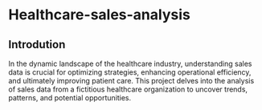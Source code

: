 # Healthcare-sales-analysis
## Introdution
In the dynamic landscape of the healthcare industry, understanding sales data is crucial for optimizing strategies, enhancing operational efficiency, and ultimately improving patient care. This project delves into the analysis of sales data from a fictitious healthcare organization to uncover trends, patterns, and potential opportunities.
